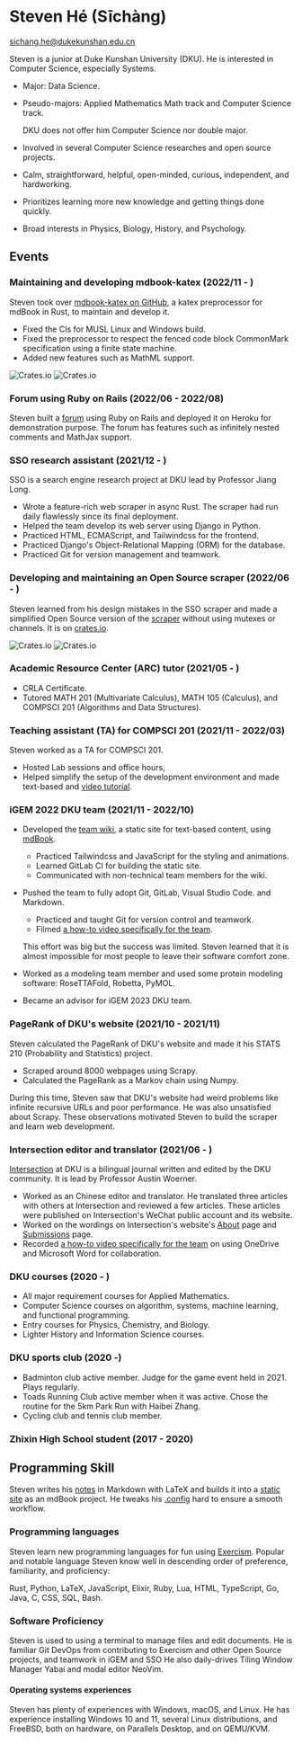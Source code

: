 # Steven Hé (Sīchàng)

[sichang.he@dukekunshan.edu.cn](sichang.he@dukekunshan.edu.cn)

Steven is a junior at Duke Kunshan University (DKU).
He is interested in Computer Science, especially Systems.

- Major: Data Science.
- Pseudo-majors: Applied Mathematics Math track and Computer Science track.

    DKU does not offer him Computer Science nor double major.
- Involved in several Computer Science researches and open source projects.
- Calm, straightforward, helpful, open-minded, curious, independent,
    and hardworking.
- Prioritizes learning more new knowledge and getting things done quickly.
- Broad interests in Physics, Biology, History, and Psychology.

## Events

### Maintaining and developing mdbook-katex (2022/11 - )

Steven took over
[mdbook-katex on GitHub](https://github.com/lzanini/mdbook-katex),
a katex preprocessor for mdBook in Rust,
to maintain and develop it.

- Fixed the CIs for MUSL Linux and Windows build.
- Fixed the preprocessor to respect the fenced code block CommonMark
    specification using a finite state machine.
- Added new features such as MathML support.

![Crates.io](https://img.shields.io/crates/v/mdbook-katex)
![Crates.io](https://img.shields.io/crates/d/mdbook-katex)

### Forum using Ruby on Rails (2022/06 - 2022/08)

Steven built a [forum](https://github.com/SichangHe/forum)
using Ruby on Rails and deployed it on Heroku for demonstration purpose.
The forum has features such as infinitely nested comments and MathJax support.

### SSO research assistant (2021/12 - )

SSO is a search engine research project at DKU lead by Professor Jiang Long.

- Wrote a feature-rich web scraper in async Rust.
    The scraper had run daily flawlessly since its final deployment.
- Helped the team develop its web server using Django in Python.
- Practiced HTML, ECMAScript, and Tailwindcss for the frontend.
- Practiced Django's Object-Relational Mapping (ORM) for the database.
- Practiced Git for version management and teamwork.

### Developing and maintaining an Open Source scraper (2022/06 - )

Steven learned from his design mistakes in the SSO scraper and
made a simplified Open Source version of the
[scraper](https://github.com/SichangHe/scraper)
without using mutexes or channels.
It is on [crates.io](https://crates.io/crates/recursive_scraper).

![Crates.io](https://img.shields.io/crates/v/recursive_scraper)
![Crates.io](https://img.shields.io/crates/d/recursive_scraper)

### Academic Resource Center (ARC) tutor (2021/05 - )

- CRLA Certificate.
- Tutored MATH 201 (Multivariate Calculus),
    MATH 105 (Calculus), and COMPSCI 201
    (Algorithms and Data Structures).

### Teaching assistant (TA) for COMPSCI 201 (2021/11 - 2022/03)

Steven worked as a TA for COMPSCI 201.

- Hosted Lab sessions and office hours,
- Helped simplify the setup of the development environment
    and made text-based and
    [video tutorial](https://www.youtube.com/watch?v=yiL-ULPBkvE&t=22s).

### iGEM 2022 DKU team (2021/11 - 2022/10)

- Developed the
    [team wiki](https://github.com/SichangHe/igem-2022-dku-backup),
    a static site for text-based content,
    using [mdBook](https://github.com/rust-lang/mdBook).
    - Practiced Tailwindcss and JavaScript for the styling and animations.
    - Learned GitLab CI for building the static site.
    - Communicated with non-technical team members for the wiki.
- Pushed the team to fully adopt Git, GitLab, Visual Studio Code.
    and Markdown.
    - Practiced and taught Git for version control and teamwork.
    - Filmed [a how-to video specifically for the
        team](https://www.youtube.com/watch?v=C-sAGuWM2JM).

    This effort was big but the success was limited.
    Steven learned that it is almost impossible for most people to leave their
    software comfort zone.
- Worked as a modeling team member and used some protein
    modeling software: RoseTTAFold, Robetta, PyMOL.
- Became an advisor for iGEM 2023 DKU team.

### PageRank of DKU's website (2021/10 - 2021/11)

Steven calculated the PageRank of DKU's website
and made it his STATS 210 (Probability and Statistics) project.

- Scraped around 8000 webpages using Scrapy.
- Calculated the PageRank as a Markov chain using Numpy.

During this time,
Steven saw that DKU's website had weird problems like infinite recursive URLs
and poor performance.
He was also unsatisfied about Scrapy.
These observations motivated Steven to build the scraper
and learn web development.

### Intersection editor and translator (2021/06 - )

[Intersection](https://sites.duke.edu/intersections/)
at DKU is a bilingual journal written and edited by
the DKU community.
It is lead by Professor Austin Woerner.

- Worked as an Chinese editor and translator.
    He translated three articles with others at Intersection
    and reviewed a few articles.
    These articles were published on Intersection's WeChat public account
    and its website.
- Worked on the wordings on Intersection's website's
    [About](https://sites.duke.edu/intersections/about/) page
    and [Submissions](https://sites.duke.edu/intersections/submissions-2/) page.
- Recorded [a how-to video specifically for the
    team](https://www.youtube.com/watch?v=mYPLp_gtHkM) on using OneDrive and
    Microsoft Word for collaboration.

### DKU courses (2020 - )

- All major requirement courses for Applied Mathematics.
- Computer Science courses on algorithm, systems,
    machine learning, and functional programming.
- Entry courses for Physics, Chemistry, and Biology.
- Lighter History and Information Science courses.

### DKU sports club (2020 -)

- Badminton club active member.
    Judge for the game event held in 2021.
    Plays regularly.
- Toads Running Club active member when it was active.
    Chose the routine for the 5km Park Run with Haibei Zhang.
- Cycling club and tennis club member.

### Zhixin High School student (2017 - 2020)

## Programming Skill

<!-- TODO: fix this mess. -->

Steven writes his [notes](https://github.com/SichangHe/notes)
in Markdown with LaTeX and builds it into a
[static site](https://sichanghe.github.io/notes) as an mdBook project.
He tweaks his [.config](https://github.com/SichangHe/.config)
hard to ensure a smooth workflow.

### Programming languages

Steven learn new programming languages for fun using
[Exercism](https://exercism.org/profiles/SichangHe).
Popular and notable language Steven know well in descending order of
preference, familiarity, and proficiency:

Rust, Python, LaTeX, JavaScript, Elixir, Ruby, Lua, HTML, TypeScript,
Go, Java, C, CSS, SQL, Bash.

### Software Proficiency

Steven is used to using a terminal to manage files and edit documents.
He is familiar Git DevOps from contributing to
Exercism and other Open Source projects,
and teamwork in iGEM and SSO
He also daily-drives Tiling Window Manager Yabai
and modal editor NeoVim.

#### Operating systems experiences

Steven has plenty of experiences with Windows, macOS, and Linux.
He has experience installing Windows 10 and 11,
several Linux distributions,
and FreeBSD,
both on hardware,
on Parallels Desktop,
and on QEMU/KVM.
